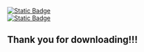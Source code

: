 <a href="https://github.com/65536Java/Java-Quantum-Editor/releases/download/Beta1.13.20.72EBF/b1.13.20.72EBF.jar"><img alt="Static Badge" src="https://img.shields.io/badge/Download%20latest-green?link=https%3A%2F%2Fgithub.com%2F65536Java%2FJava-Quantum-Editor%2Freleases%2Fdownload%2FBeta1.13.20.72EBF%2Fb1.13.20.72EBF.jar">
</a><br>
<a href="https://download.oracle.com/java/23/archive/jdk-23.0.2_windows-x64_bin.msi">
  <img alt="Static Badge" src="https://img.shields.io/badge/Download%20Java23-red?link=https%3A%2F%2Fgithub.com%2F65536Java%2FJava-Quantum-Editor%2Freleases%2Fdownload%2FBeta1.13.20.72EBF%2Fb1.13.20.72EBF.jar">
</a><br>
<h2>Thank you for downloading!!!</h2>
